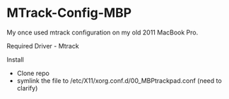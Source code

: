 MTrack-Config-MBP
================================

My once used mtrack configuration on my old 2011 MacBook Pro.

Required Driver - Mtrack

</b>Install</b>
 - Clone repo 
 - symlink the file to /etc/X11/xorg.conf.d/00_MBPtrackpad.conf  (need to clarify)
